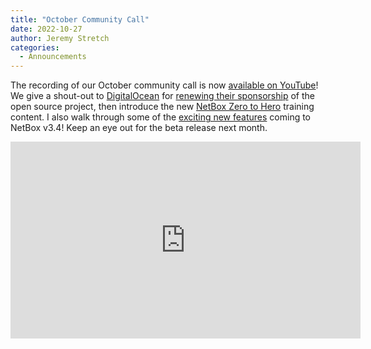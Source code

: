 ```yaml
---
title: "October Community Call"
date: 2022-10-27
author: Jeremy Stretch
categories:
  - Announcements
---
```

The recording of our October community call is now [available on YouTube](https://youtu.be/YxNXb57NSkI)! We give a shout-out to [DigitalOcean](https://digitalocean.com) for [renewing their sponsorship](/announcements/digitalocean-renews-sponsorship/) of the open source project, then introduce the new [NetBox Zero to Hero](https://zerotohero.netbox.dev/) training content. I also walk through some of the [exciting new features](https://github.com/netbox-community/netbox/issues?q=is%3Aissue+milestone%3Av3.4) coming to NetBox v3.4! Keep an eye out for the beta release next month.

<iframe width="560" height="315" src="https://www.youtube.com/embed/YxNXb57NSkI" title="YouTube video player" frameborder="0" allow="accelerometer; autoplay; clipboard-write; encrypted-media; gyroscope; picture-in-picture" allowfullscreen></iframe>


